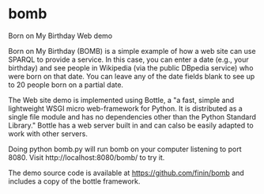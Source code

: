 bomb
====

Born on My Birthday Web demo

Born on My Birthday (BOMB) is a simple example of how a web site can
use SPARQL to provide a service. In this case, you can enter a date
(e.g., your birthday) and see people in Wikipedia (via the public
DBpedia service) who were born on that date. You can leave any of the
date fields blank to see up to 20 people born on a partial date.

The Web site demo is implemented using Bottle, a "a fast, simple and
lightweight WSGI micro web-framework for Python. It is distributed as
a single file module and has no dependencies other than the Python
Standard Library."  Bottle has a web server built in and can calso be
easily adapted to work with other servers.

Doing python bomb.py will run bomb on your computer listening to port
8080. Visit http://localhost:8080/bomb/ to try it.

The demo source code is available at https://github.com/finin/bomb and
includes a copy of the bottle framework.
